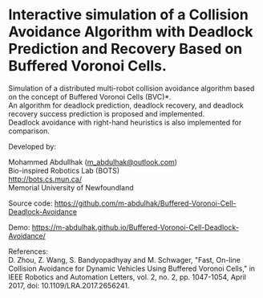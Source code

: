 # Interactive simulation of a Collision Avoidance Algorithm with Deadlock Prediction and Recovery Based on Buffered Voronoi Cells. 

Simulation of a distributed multi-robot collision avoidance algorithm based on the concept of Buffered Voronoi Cells (BVC)*.\
An algorithm for deadlock prediction, deadlock recovery, and deadlock recovery success prediction is proposed and implemented.\
Deadlock avoidance with right-hand heuristics is also implemented for comparison.

Developed by:

Mohammed Abdullhak (m_abdulhak@outlook.com)\
Bio-inspired Robotics Lab (BOTS)\
http://bots.cs.mun.ca/ \
Memorial University of Newfoundland

Source code: https://github.com/m-abdulhak/Buffered-Voronoi-Cell-Deadlock-Avoidance

Demo: https://m-abdulhak.github.io/Buffered-Voronoi-Cell-Deadlock-Avoidance/ 

References:\
D. Zhou, Z. Wang, S. Bandyopadhyay and M. Schwager, "Fast, On-line Collision Avoidance for Dynamic Vehicles Using Buffered Voronoi Cells," in IEEE Robotics and Automation Letters, vol. 2, no. 2, pp. 1047-1054, April 2017, doi: 10.1109/LRA.2017.2656241.
